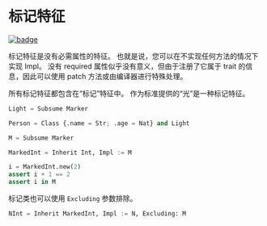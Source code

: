 # 标记特征

[![badge](https://img.shields.io/endpoint.svg?url=https%3A%2F%2Fgezf7g7pd5.execute-api.ap-northeast-1.amazonaws.com%2Fdefault%2Fsource_up_to_date%3Fowner%3Derg-lang%26repos%3Derg%26ref%3Dmain%26path%3Ddoc/EN/syntax/type/advanced/marker_trait.md%26commit_hash%3D06f8edc9e2c0cee34f6396fd7c64ec834ffb5352)](https://gezf7g7pd5.execute-api.ap-northeast-1.amazonaws.com/default/source_up_to_date?owner=erg-lang&repos=erg&ref=main&path=doc/EN/syntax/type/advanced/marker_trait.md&commit_hash=06f8edc9e2c0cee34f6396fd7c64ec834ffb5352)

标记特征是没有必需属性的特征。 也就是说，您可以在不实现任何方法的情况下实现 Impl。
没有 required 属性似乎没有意义，但由于注册了它属于 trait 的信息，因此可以使用 patch 方法或由编译器进行特殊处理。

所有标记特征都包含在“标记”特征中。
作为标准提供的“光”是一种标记特征。

```python
Light = Subsume Marker
```

```python
Person = Class {.name = Str; .age = Nat} and Light
```

```python
M = Subsume Marker

MarkedInt = Inherit Int, Impl := M

i = MarkedInt.new(2)
assert i + 1 == 2
assert i in M
```

标记类也可以使用 `Excluding` 参数排除。

```python
NInt = Inherit MarkedInt, Impl := N, Excluding: M
```